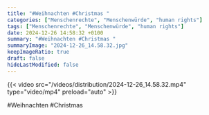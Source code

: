 ```yaml
---
title: "#Weihnachten #Christmas "
categories: ["Menschenrechte", "Menschenwürde", "human rights"]
tags: ["Menschenrechte", "Menschenwürde", "human rights"]
date: 2024-12-26 14:58:32 +0100
summary: "#Weihnachten #Christmas "
summaryImage: "2024-12-26_14.58.32.jpg"
keepImageRatio: true
draft: false
hideLastModified: false
---
```


{{< video src="/videos/distribution/2024-12-26_14.58.32.mp4" type="video/mp4" preload="auto" >}}

#Weihnachten #Christmas 